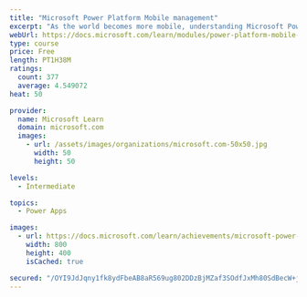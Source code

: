 ```yaml
---
title: "Microsoft Power Platform Mobile management"
excerpt: "As the world becomes more mobile, understanding Microsoft Power Platform mobile capabilities allows functional consultants not only ensure seamless access from mobile devices, but also take advantage of its unique form factor when implementing Dynamics 365 solutions."
webUrl: https://docs.microsoft.com/learn/modules/power-platform-mobile-management/
type: course
price: Free
length: PT1H38M
ratings:
  count: 377
  average: 4.549072
heat: 50

provider:
  name: Microsoft Learn
  domain: microsoft.com
  images:
    - url: /assets/images/organizations/microsoft.com-50x50.jpg
      width: 50
      height: 50

levels:
  - Intermediate

topics:
  - Power Apps

images:
  - url: https://docs.microsoft.com/learn/achievements/microsoft-power-platform-mobile-management-social.png
    width: 800
    height: 400
    isCached: true

secured: "/OYI9JdJqny1fk8ydFbeAB8aR569ug802DDzBjMZaf3SOdfJxMh80SdBecW+jirJEbeJVR8OV01YurO6TF8Zfe15lxvEPqduoYvNlciUChYX2T3vCp2q65xJHczEfEZQ3SghtYypxxyFGgGZASmG4KT6kuXRPN+SE5jjgC6lKk83Y72WMsEW7DwFs7utwUN+yf3V0UPAj6Rm4bmTWUAHTxYdkIdY0ldEs/gs8Z+OOeiJhOW1lj1c+XY9mXYbZvp/z4roy523b74PbaAa2ug+5KO338rcOwJZCEUCszc9Ro1vJrplNwFPpJ8vKA7HlWUzKNYo9KNFFkrLV0ir3LhJatixYKn9HiI32soLsb3txjxIarK23IElUOFUn3ztDXbPWb0lmXRCTKXt/UnuE0P7+sMKGfskTeEd6j4Tws6v9Y0=;9g/zsE5eeNcyJsdZRfb1Dg=="
---
```


